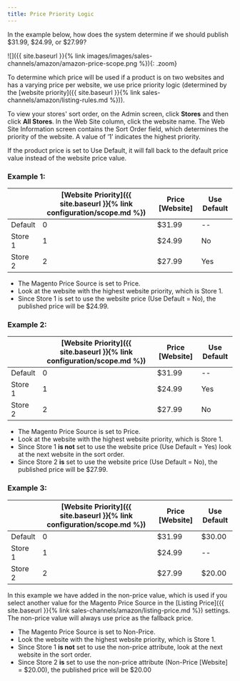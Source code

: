 ```yaml
---
title: Price Priority Logic
---
```



In the example below, how does the system determine if we should publish $31.99, $24.99, or $27.99?

![]({{ site.baseurl }}{% link images/images/sales-channels/amazon/amazon-price-scope.png %}){: .zoom}

To determine which price will be used if a product is on two websites and has a varying price per website, we use price priority logic (determined by the [website priority]({{ site.baseurl }}{% link sales-channels/amazon/listing-rules.md %})).

To view your stores' sort order, on the Admin screen, click **Stores** and then click **All Stores**. In the Web Site column, click the website name. The Web Site Information screen contains the Sort Order field, which determines the priority of the website. A value of ‘1’ indicates the highest priority.

If the product price is set to Use Default, it will fall back to the default price value instead of the website price value.

### Example 1: 

||[Website Priority]({{ site.baseurl }}{% link configuration/scope.md %})|Price [Website]|Use Default|
|---|---|---|---|
|Default|0|$31.99|--|
|Store 1|1|$24.99|No|
|Store 2|2|$27.99|Yes|

- The Magento Price Source is set to Price.
- Look at the website with the highest website priority, which is Store 1.
- Since Store 1 is set to use the website price (Use Default = No), the published price will be $24.99.

### Example 2: 

||[Website Priority]({{ site.baseurl }}{% link configuration/scope.md %})|Price [Website]|Use Default|
|---|---|---|---|
|Default|0|$31.99|--|
|Store 1|1|$24.99|Yes|
|Store 2|2|$27.99|No|

- The Magento Price Source is set to Price.
- Look at the website with the highest website priority, which is Store 1.
- Since Store 1 **is not** set to use the website price (Use Default = Yes) look at the next website in the sort order.
- Since Store 2 **is** set to use the website price (Use Default = No), the published price will be $27.99.

### Example 3: 

||[Website Priority]({{ site.baseurl }}{% link configuration/scope.md %})|Price [Website]|Use Default|
|---|---|---|---|
|Default|0|$31.99|$30.00|
|Store 1|1|$24.99|--|
|Store 2|2|$27.99|$20.00|

In this example we have added in the non-price value, which is used if you select another value for the Magento Price Source in the [Listing Price]({{ site.baseurl }}{% link sales-channels/amazon/listing-price.md %}) settings. The non-price value will always use price as the fallback price.

- The Magento Price Source is set to Non-Price.
- Look the website with the highest website priority, which is Store 1.
- Since Store 1 **is not** set to use the non-price attribute, look at the next website in the sort order.
- Since Store 2 **is** set to use the non-price attribute (Non-Price [Website] = $20.00), the published price will be $20.00
